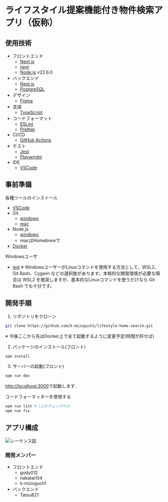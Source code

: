 # ライフスタイル提案機能付き物件検索アプリ（仮称）

## 使用技術

- フロントエンド
  - [Next.js](https://nextjs.org/)
  - [npm](https://www.npmjs.com/)
  - [Node.js](https://nodejs.org/ja) v22.6.0
- バックエンド
  - [Nest.js](https://nestjs.com/)
  - [PostgreSQL](https://www.postgresql.org/)
- デザイン
  - [Figma](https://www.figma.com/)
- 言語
  - [TypeScript](https://www.typescriptlang.org/)
- コードフォーマット
  - [ESLint](https://eslint.org/)
  - [Prettier](https://prettier.io/)
- CI/CD
  - [GitHub Actions](https://github.com/features/actions)
- テスト
  - [Jest](https://jestjs.io/)
  - [Playwright](https://playwright.dev/)
- IDE
  - [VSCode](https://code.visualstudio.com/download)

## 事前準備

各種ツールのインストール

- [VSCode](https://code.visualstudio.com/download)
- Git
  - [windows](https://qiita.com/T-H9703EnAc/items/4fbe6593d42f9a844b1c)
  - [mac](https://zenn.dev/mesgory/articles/948876ac1b7517)
- Node.js
  - [windows](https://qiita.com/echolimitless/items/83f8658cf855de04b9ce)
  - macはHomebrewで
- [Docker](https://docs.docker.com/get-started/get-docker/)

Windowsユーザ

- [wsl](https://qiita.com/zakoken/items/61141df6aeae9e3f8e36)
  ※ WindowsユーザーがLinuxコマンドを使用する方法として、WSL2、Git Bash、Cygwin などの選択肢があります。本格的な開発環境が必要な場合は WSL2 を推奨しますが、基本的なLinuxコマンドを使うだけなら Git Bash でも十分です。

## 開発手順

1. リポジトリをクローン

```bash
git clone https://github.com/k-mizoguch1/lifestyle-home-search.git
```

※ 今後ここから先はDocker上で全て起動するように変更予定(時間が許せば)

2. パッケージのインストール(フロント)

```bash
npm install
```

3. サーバーの起動(フロント)

```bash
npm run dev
```

[http://localhost:3000](http://localhost:3000)で起動します．

コードフォーマッターを使用する

```bash
npm run lint # Lintチェックのみ
npm run fix
```

## アプリ構成

![シーケンス図]()

### 開発メンバー

- フロントエンド
  - gody012
  - nakatari04
  - k-mizoguch1
- バックエンド
  - Tatsu821
